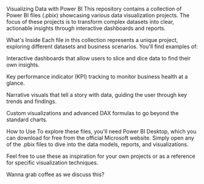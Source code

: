 Visualizing Data with Power BI
This repository contains a collection of Power BI files (.pbix) showcasing various data visualization projects. The focus of these projects is to transform complex datasets into clear, actionable insights through interactive dashboards and reports.

What's Inside
Each file in this collection represents a unique project, exploring different datasets and business scenarios. You'll find examples of:

Interactive dashboards that allow users to slice and dice data to find their own insights.

Key performance indicator (KPI) tracking to monitor business health at a glance.

Narrative visuals that tell a story with data, guiding the user through key trends and findings.

Custom visualizations and advanced DAX formulas to go beyond the standard charts.

How to Use
To explore these files, you'll need Power BI Desktop, which you can download for free from the official Microsoft website. Simply open any of the .pbix files to dive into the data models, reports, and visualizations.

Feel free to use these as inspiration for your own projects or as a reference for specific visualization techniques.

Wanna grab coffee as we discuss this?

